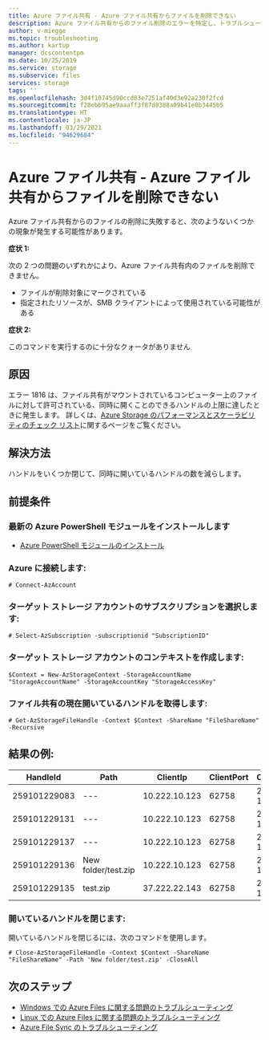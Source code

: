 ```yaml
---
title: Azure ファイル共有 - Azure ファイル共有からファイルを削除できない
description: Azure ファイル共有からのファイル削除のエラーを特定し、トラブルシューティングを行います。
author: v-miegge
ms.topic: troubleshooting
ms.author: kartup
manager: dcscontentpm
ms.date: 10/25/2019
ms.service: storage
ms.subservice: files
services: storage
tags: ''
ms.openlocfilehash: 3d4f10745d90ccd83e7251af40d3e92a230f2fcd
ms.sourcegitcommit: f28ebb95ae9aaaff3f87d8388a09b41e0b3445b5
ms.translationtype: HT
ms.contentlocale: ja-JP
ms.lasthandoff: 03/29/2021
ms.locfileid: "94629684"
---
```

# <a name="azure-file-share--failed-to-delete-files-from-azure-file-share"></a>Azure ファイル共有 - Azure ファイル共有からファイルを削除できない

Azure ファイル共有からのファイルの削除に失敗すると、次のようないくつかの現象が発生する可能性があります。

**症状 1:**

次の 2 つの問題のいずれかにより、Azure ファイル共有内のファイルを削除できません。

* ファイルが削除対象にマークされている
* 指定されたリソースが、SMB クライアントによって使用されている可能性がある

**症状 2:**

このコマンドを実行するのに十分なクォータがありません

## <a name="cause"></a>原因

エラー 1816 は、ファイル共有がマウントされているコンピューター上のファイルに対して許可されている、同時に開くことのできるハンドルの上限に達したときに発生します。 詳しくは、[Azure Storage のパフォーマンスとスケーラビリティのチェック リスト](../blobs/storage-performance-checklist.md)に関するページをご覧ください。

## <a name="resolution"></a>解決方法

ハンドルをいくつか閉じて、同時に開いているハンドルの数を減らします。

## <a name="prerequisite"></a>前提条件

### <a name="install-the-latest-azure-powershell-module"></a>最新の Azure PowerShell モジュールをインストールします

* [Azure PowerShell モジュールのインストール](/powershell/azure/install-az-ps)

### <a name="connect-to-azure"></a>Azure に接続します:

```
# Connect-AzAccount
```

### <a name="select-the-subscription-of-the-target-storage-account"></a>ターゲット ストレージ アカウントのサブスクリプションを選択します:

```
# Select-AzSubscription -subscriptionid "SubscriptionID"
```

### <a name="create-context-for-the-target-storage-account"></a>ターゲット ストレージ アカウントのコンテキストを作成します:

```
$Context = New-AzStorageContext -StorageAccountName "StorageAccountName" -StorageAccountKey "StorageAccessKey"
```

### <a name="get-the-current-open-handles-of-the-file-share"></a>ファイル共有の現在開いているハンドルを取得します:

```
# Get-AzStorageFileHandle -Context $Context -ShareName "FileShareName" -Recursive
```

## <a name="example-result"></a>結果の例:

|HandleId|Path|ClientIp|ClientPort|OpenTime|LastReconnectTime|FileId|ParentId|SessionId|
|---|---|---|---|---|---|---|---|---|
|259101229083|---|10.222.10.123|62758|2019-10-05|12:16:50Z|0|0|9507758546259807489|
|259101229131|---|10.222.10.123|62758|2019-10-05|12:36:20Z|0|0|9507758546259807489|
|259101229137|---|10.222.10.123|62758|2019-10-05|12:36:53Z|0|0|9507758546259807489|
|259101229136|New folder/test.zip|10.222.10.123|62758|2019-10-05|12:36:29Z|13835132822072852480|9223446803645464576|9507758546259807489|
|259101229135|test.zip|37.222.22.143|62758|2019-10-05|12:36:24Z|11529250230440558592|0|9507758546259807489|

### <a name="close-an-open-handle"></a>開いているハンドルを閉じます:

開いているハンドルを閉じるには、次のコマンドを使用します。

```
# Close-AzStorageFileHandle -Context $Context -ShareName "FileShareName" -Path 'New folder/test.zip' -CloseAll
```

## <a name="next-steps"></a>次のステップ

* [Windows での Azure Files に関する問題のトラブルシューティング](storage-troubleshoot-windows-file-connection-problems.md)
* [Linux での Azure Files に関する問題のトラブルシューティング](storage-troubleshoot-linux-file-connection-problems.md)
* [Azure File Sync のトラブルシューティング](storage-sync-files-troubleshoot.md)